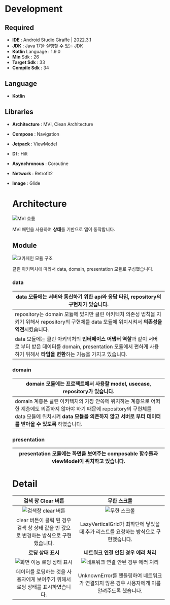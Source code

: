 # Development

## Required
- **IDE** : Android Studio Giraffe | 2022.3.1
- **JDK** : Java 17을 실행할 수 있는 JDK
- **Kotlin** Language : 1.9.0
- **Min** Sdk : 26
- **Target Sdk** : 33
- **Compile Sdk** : 34

## Language
- **Kotlin**

## Libraries
- **Architecture** : MVI, Clean Architecture
- **Compose** : Navigation
- **Jetpack** : ViewModel
- **DI** : Hilt
- **Asynchronous** : Coroutine
- **Network** : Retrofit2
- **Image** : Glide

  # Architecture
  ![MVI 흐름](https://github.com/BEEEAM-J/gocafein/assets/107917980/2f8ccfea-b1c4-4148-9cba-aeafdd73b33f)

  MVI 패턴을 사용하여 **상태**를 기반으로 앱이 동작합니다.

  ## Module
  ![고카페인 모듈 구조](https://github.com/BEEEAM-J/gocafein/assets/107917980/2bae4e29-1203-46f4-a515-f4a845617d5f)

  클린 아키텍처에 따라서 data, domain, presentation 모듈로 구성했습니다.

  ### data
  | data 모듈에는 서버와 통신하기 위한 **api**와 **응답 타입**, **repository의 구현체**가 있습니다. |
  | --- |
  |repository는 domain 모듈에 있지만 클린 아키텍처 의존성 법칙을 지키기 위해서 repository의 구현체를 data 모듈에 위치시켜서 **의존성을 역전**시켰습니다.|
  |data 모듈에는 클린 아키텍처의 **인터페이스 어댑터 역할**과 같이 서버로 부터 받은 데이터를 domain, presentation 모듈에서 편하게 사용하기 위해서 **타입을 변환**하는 기능을 가지고 있습니다.|

  ### domain
  |domain 모듈에는 프로젝트에서 사용할 **model**, **usecase**, **repository**가 있습니다.|
  | --- |
  |domain 계층은 클린 아키텍처의 가장 안쪽에 위치하는 계층으로 어떠한 계층에도 의존하지 않아야 하기 때문에 repository의 구현체를 data 모듈에 위치시켜 **data 모듈을 의존하지 않고 서버로 부터 데이터를 받아올 수 있도록** 하였습니다.|
  
  ### presentation
  |presentation 모듈에는 화면을 보여주는 **composable 함수**들과 **viewModel**이 위치하고 있습니다.|
  | --- |

  # Detail
  |검색 창 Clear 버튼|무한 스크롤|
  | :--: | :--: |
  |![검색창 clear 버튼](https://github.com/BEEEAM-J/gocafein/assets/107917980/bd994c06-48ff-4525-b298-71728b7054d5)|![무한 스크롤](https://github.com/BEEEAM-J/gocafein/assets/107917980/53d5140b-6879-49af-a28b-26f30fdb3e3f)|
  |clear 버튼이 클릭 된 경우 검색 창 상태 값을 빈 값으로 변경하는 방식으로 구현했습니다.|LazyVerticalGrid가 최하단에 닿았을 때 추가 리스트를 요청하는 방식으로 구현했습니다.|
  |**로딩 상태 표시**|**네트워크 연결 안된 경우 에러 처리**|
  |![화면 이동 로딩 상태 표시](https://github.com/BEEEAM-J/gocafein/assets/107917980/f09d5cdb-d650-4051-8d89-d411051ab5ac)|![네트워크 연결 안된 경우 에러 처리](https://github.com/BEEEAM-J/gocafein/assets/107917980/d11cac07-e0af-44c2-ab6c-90a1d57a5707)|
  |데이터를 로딩하는 것을 사용자에게 보여주기 위해서 로딩 상태를 표시하였습니다.|UnknownError를 핸들링하여 네트워크가 연결되지 않은 경우 사용자에게 이를 알려주도록 했습니다.|


  

  
